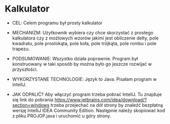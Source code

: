 # Kalkulator

* CEL: Celem programu był prosty kalkulator

* MECHANIZM: Użytkownik wybiera czy chce skorzystać z prostego kalkulatora czy z możlowych wzorów jakimi jest obliczenie delty, pole kwadratu, pole prostokąta, pole koła, pole trójkąta, pole rombu i pole trapezu.

* PODSUMOWANIE: Wszystko działa poprawnie. Program był konstruowany w taki sposób by można było go jeszcze rozwijać w przyszłości.

* WYKORZYSTANE TECHNOLOGIE: Język to Java. Pisałam program w IntelIJ.

* JAK ODPALIĆ? Aby włączyć program trzeba pobrać IntelIJ. Tu znajduje się link do pobrania https://www.jetbrains.com/idea/download/?section=windows trzeba przejechać na dół strony by znaleźć bezpłatną wersję IntelliJ IDEA Community Edition. Następnie należy skopiować kod z pliku PROJOP.java i uruchomić u góry strony. 






              
